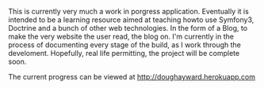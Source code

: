 This is currently very much a work in porgress application. Eventually it is intended to be a learning resource aimed at teaching howto use Symfony3, Doctrine and a bunch of other web technologies. In the form of a Blog, to make the very website the user read, the blog on. I'm currently in the process of documenting every stage of the build, as I work through the develoment. Hopefully, real life permitting, the project will be complete soon.

The current progress can be viewed at http://doughayward.herokuapp.com 
